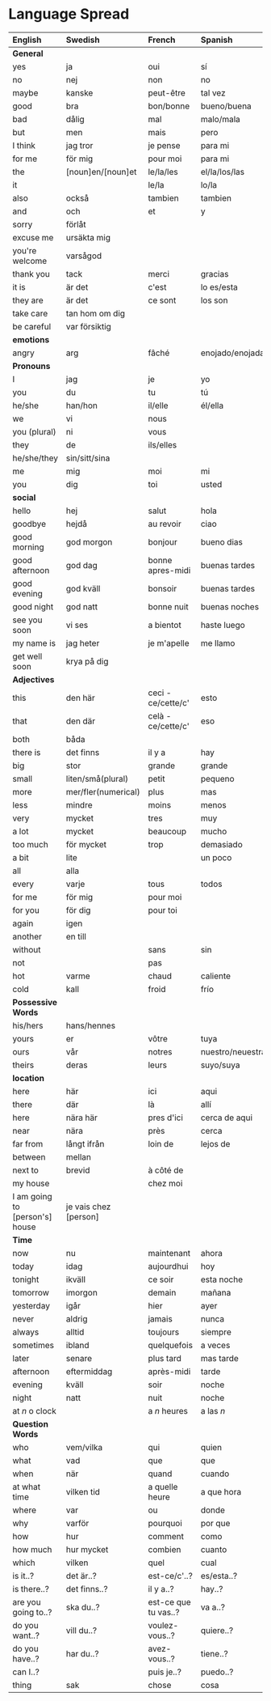# Language Spread

| English                        | Swedish               | French               | Spanish          | Portugese         | Italian         |
| :----------------------------- | :-------------------- | :------------------- | :--------------- | :---------------- | :-------------- |
| **General**                    |                       |                      |                  |                   |                 |
| yes                            | ja                    | oui                  | sí               | si                | si              |
| no                             | nej                   | non                  | no               | não               | no              |
| maybe                          | kanske                | peut-être            | tal vez          | talvez            |                 |
| good                           | bra                   | bon/bonne            | bueno/buena      | bom/boa/bons/boas | buono           |
| bad                            | dålig                 | mal                  | malo/mala        | mau               | cattivo/cattiva |
| but                            | men                   | mais                 | pero             | mas               | ma              |
| I think                        | jag tror              | je pense             | para mi          | para mim          | per me          |
| for me                         | för mig               | pour moi             | para mi          | para mim          | per me          |
| the                            | [noun]en/[noun]et     | le/la/les            | el/la/los/las    | o/a/os/as         |                 |
| it                             |                       | le/la                | lo/la            |                   |                 |
| also                           | också                 | tambien              | tambien          | tambem            | anche           |
| and                            | och                   | et                   | y                | e                 | e               |
| sorry                          | förlåt                |                      |                  |                   |                 |
| excuse me                      | ursäkta mig           |                      |                  |                   |                 |
| you're welcome                 | varsågod              |                      |                  |                   |                 |
| thank you                      | tack                  | merci                | gracias          |                   |                 |
| it is                          | är det                | c'est                | lo es/esta       |                   |                 |
| they are                       | är det                | ce sont              | los son          |                   |                 |
| take care                      | tan hom om dig        |                      |                  |                   |                 |
| be careful                     | var försiktig         |                      |                  |                   |                 |
| **emotions**                   |                       |                      |                  |                   |                 |
| angry                          | arg                   | fâché                | enojado/enojada  |                   |                 |
| **Pronouns**                   |                       |                      |                  |                   |                 |
| I                              | jag                   | je                   | yo               |                   |                 |
| you                            | du                    | tu                   | tú               |                   |                 |
| he/she                         | han/hon               | il/elle              | él/ella          |                   |                 |
| we                             | vi                    | nous                 |                  |                   |                 |
| you (plural)                   | ni                    | vous                 |                  |                   |                 |
| they                           | de                    | ils/elles            |                  |                   |                 |
| he/she/they                    | sin/sitt/sina         |                      |                  |                   |                 |
| me                             | mig                   | moi                  | mi               |                   |                 |
| you                            | dig                   | toi                  | usted            |                   |                 |
| **social**                     |                       |                      |                  |                   |                 |
| hello                          | hej                   | salut                | hola             | ola               | ciao            |
| goodbye                        | hejdå                 | au revoir            | ciao             | tchau             | arrivederci     |
| good morning                   | god morgon            | bonjour              | bueno dias       | bom dia           | buongiorno      |
| good afternoon                 | god dag               | bonne apres-midi     | buenas tardes    | boa tarde         | buon pomeriggio |
| good evening                   | god kväll             | bonsoir              | buenas tardes    | boa tarde         | buona serata    |
| good night                     | god natt              | bonne nuit           | buenas noches    | boa noite         | buona notte     |
| see you soon                   | vi ses                | a bientot            | haste luego      | ate logo          | a dopo          |
| my name is                     | jag heter             | je m'apelle          | me llamo         |                   |                 |
| get well soon                  | krya på dig           |                      |                  |                   |                 |
| **Adjectives**                 |                       |                      |                  |                   |                 |
| this                           | den här               | ceci - ce/cette/c'   | esto             |                   |                 |
| that                           | den där               | celà - ce/cette/c'   | eso              |                   |                 |
| both                           | båda                  |                      |                  |                   |                 |
| there is                       | det finns             | il y a               | hay              |                   |                 |
| big                            | stor                  | grande               | grande           |                   |                 |
| small                          | liten/små(plural)     | petit                | pequeno          |                   |                 |
| more                           | mer/fler(numerical)   | plus                 | mas              |                   |                 |
| less                           | mindre                | moins                | menos            |                   |                 |
| very                           | mycket                | tres                 | muy              | muito             | molto           |
| a lot                          | mycket                | beaucoup             | mucho            |                   |                 |
| too much                       | för mycket            | trop                 | demasiado        |                   | troppo          |
| a bit                          | lite                  |                      | un poco          |                   |                 |
| all                            | alla                  |                      |                  |                   |                 |
| every                          | varje                 | tous                 | todos            |                   |                 |
| for me                         | för mig               | pour moi             |                  |                   |                 |
| for you                        | för dig               | pour toi             |                  |                   |                 |
| again                          | igen                  |                      |                  |                   |                 |
| another                        | en till               |                      |                  |                   |                 |
| without                        |                       | sans                 | sin              |                   |                 |
| not                            |                       | pas                  |                  |                   |                 |
| hot                            | varme                 | chaud                | caliente         |                   |                 |
| cold                           | kall                  | froid                | frío             |                   |                 |
| **Possessive Words**           |                       |                      |                  |                   |                 |
| his/hers                       | hans/hennes           |                      |                  |                   |                 |
| yours                          | er                    | vôtre                | tuya             |                   |                 |
| ours                           | vår                   | notres               | nuestro/neuestra |                   |                 |
| theirs                         | deras                 | leurs                | suyo/suya        |                   |                 |
| **location**                   |                       |                      |                  |                   |                 |
| here                           | här                   | ici                  | aqui             | aqui              | qui             |
| there                          | där                   | là                   | allí             |                   |                 |
| here                           | nära här              | pres d'ici           | cerca de aqui    |                   |                 |
| near                           | nära                  | près                 | cerca            |                   |                 |
| far from                       | långt ifrån           | loin de              | lejos de         |                   |                 |
| between                        | mellan                |                      |                  |                   |                 |
| next to                        | brevid                | à côté de            |                  |                   |                 |
| my house                       |                       | chez moi             |                  |                   |                 |
| I am going to [person's] house | je vais chez [person] |                      |                  |                   |                 |
| **Time**                       |                       |                      |                  |                   |                 |
| now                            | nu                    | maintenant           | ahora            |                   |                 |
| today                          | idag                  | aujourdhui           | hoy              |                   |                 |
| tonight                        | ikväll                | ce soir              | esta noche       |                   |                 |
| tomorrow                       | imorgon               | demain               | mañana           |                   |                 |
| yesterday                      | igår                  | hier                 | ayer             |                   |                 |
| never                          | aldrig                | jamais               | nunca            |                   |                 |
| always                         | alltid                | toujours             | siempre          | sempre            | sempre          |
| sometimes                      | ibland                | quelquefois          | a veces          |                   |                 |
| later                          | senare                | plus tard            | mas tarde        |                   |                 |
| afternoon                      | eftermiddag           | après-midi           | tarde            |                   |                 |
| evening                        | kväll                 | soir                 | noche            |                   |                 |
| night                          | natt                  | nuit                 | noche            |                   |                 |
| at _n_ o clock                 |                       | a _n_ heures         | a las _n_        |                   |                 |
| **Question Words**             |                       |                      |                  |                   |                 |
| who                            | vem/vilka             | qui                  | quien            |                   |                 |
| what                           | vad                   | que                  | que              |                   |                 |
| when                           | när                   | quand                | cuando           |                   |                 |
| at what time                   | vilken tid            | a quelle heure       | a que hora       |                   |                 |
| where                          | var                   | ou                   | donde            |                   |                 |
| why                            | varför                | pourquoi             | por que          |                   |                 |
| how                            | hur                   | comment              | como             |                   |                 |
| how much                       | hur mycket            | combien              | cuanto           |                   |                 |
| which                          | vilken                | quel                 | cual             |                   |                 |
| is it..?                       | det är..?             | est-ce/c'..?         | es/esta..?       |                   |                 |
| is there..?                    | det finns..?          | il y a..?            | hay..?           |                   |                 |
| are you going to..?            | ska du..?             | est-ce que tu vas..? | va a..?          |                   |                 |
| do you want..?                 | vill du..?            | voulez-vous..?       | quiere..?        |                   |                 |
| do you have..?                 | har du..?             | avez-vous..?         | tiene..?         |                   |                 |
| can I..?                       |                       | puis je..?           | puedo..?         |                   |                 |
| thing                          | sak                   | chose                | cosa             |                   |                 |
